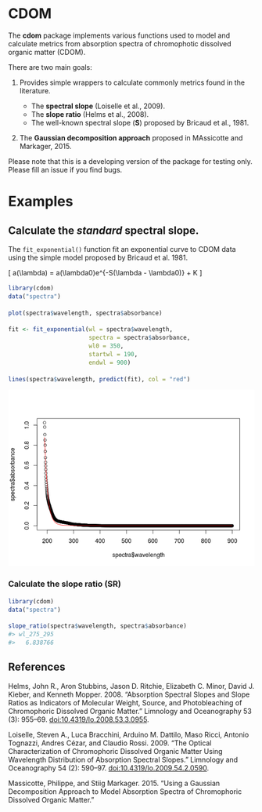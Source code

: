CDOM
====

The **cdom** package implements various functions used to model and calculate metrics from absorption spectra of chromophotic dissolved organic matter (CDOM).

There are two main goals:

1.  Provides simple wrappers to calculate commonly metrics found in the literature.
    -   The **spectral slope** (Loiselle et al., 2009).
    -   The **slope ratio** (Helms et al., 2008).
    -   The well-known spectral slope (**S**) proposed by Bricaud et al., 1981.

2.  The **Gaussian decomposition approach** proposed in MAssicotte and Markager, 2015.

Please note that this is a developing version of the package for testing only. Please fill an issue if you find bugs.

Examples
========

Calculate the *standard* spectral slope.
----------------------------------------

The `fit_exponential()` function fit an exponential curve to CDOM data using the simple model proposed by Bricaud et al. 1981.

\[
a(\lambda) = a(\lambda0)e^{-S(\lambda - \lambda0)} + K
\]

``` r
library(cdom)
data("spectra")

plot(spectra$wavelength, spectra$absorbance)

fit <- fit_exponential(wl = spectra$wavelength,
                       spectra = spectra$absorbance,
                       wl0 = 350,
                       startwl = 190,
                       endwl = 900)

lines(spectra$wavelength, predict(fit), col = "red")
```

![](README-unnamed-chunk-2-1.png)

### Calculate the slope ratio (SR)

``` r
library(cdom)
data("spectra")

slope_ratio(spectra$wavelength, spectra$absorbance)
#> wl_275_295 
#>   6.838766
```

References
----------

Helms, John R., Aron Stubbins, Jason D. Ritchie, Elizabeth C. Minor, David J. Kieber, and Kenneth Mopper. 2008. “Absorption Spectral Slopes and Slope Ratios as Indicators of Molecular Weight, Source, and Photobleaching of Chromophoric Dissolved Organic Matter.” Limnology and Oceanography 53 (3): 955–69. <doi:10.4319/lo.2008.53.3.0955>.

Loiselle, Steven A., Luca Bracchini, Arduino M. Dattilo, Maso Ricci, Antonio Tognazzi, Andres Cézar, and Claudio Rossi. 2009. “The Optical Characterization of Chromophoric Dissolved Organic Matter Using Wavelength Distribution of Absorption Spectral Slopes.” Limnology and Oceanography 54 (2): 590–97. <doi:10.4319/lo.2009.54.2.0590>.

Massicotte, Philippe, and Stiig Markager. 2015. “Using a Gaussian Decomposition Approach to Model Absorption Spectra of Chromophoric Dissolved Organic Matter.”
